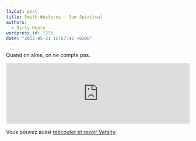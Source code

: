 ```yaml
---
layout: post
title: Smith Westerns - 3am Spiritual
authors:
  - Dirty Henry
wordpress_id: 1235
date: "2013-05-21 12:57:42 +0200"
---
```


Quand on aime, on ne compte pas.

<iframe width="100%" height="166" scrolling="no" frameborder="no" src="https://w.soundcloud.com/player/?url=http%3A%2F%2Fapi.soundcloud.com%2Ftracks%2F92659903"></iframe>

Vous pouvez aussi [réécouter et revoir Varsity](1192).
